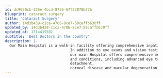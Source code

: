 ```yaml
---
id: dc9650cb-326e-4bcd-8755-67f23078b27b
blueprint: cataract_surgery
title: 'Cataract Surgery'
author: 14d3b439-c1ca-4786-8ce7-59caffb630ff
updated_by: 14d3b439-c1ca-4786-8ce7-59caffb630ff
updated_at: 1714419502
subtitle: 'Best Doctors in the country'
description: |-
  Our Main Hospital is a walk-in facility offering comprehensive inpatient and outpatient care.
                              In addition to eye exams and vision testing for glasses and contacts,
                              our main Hospital offers comprehensive medical and surgical care for eye-related concerns
                              and conditions, including advanced eye treatment for cataracts, glaucoma, retinal
                              detachment,
                              corneal disease and macular degeneration.
---
```

